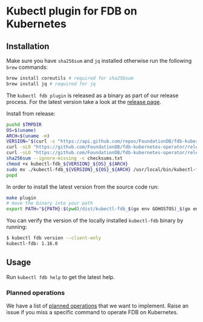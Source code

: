 # Kubectl plugin for FDB on Kubernetes

## Installation

Make sure you have `sha256sum` and `jq` installed otherwise run the following `brew` commands:

```bash
brew install coreutils # required for sha256sum
brew install jq # required for jq
```

The `kubectl fdb plugin` is released as a binary as part of our release process.
For the latest version take a look at the [release page](https://github.com/FoundationDB/fdb-kubernetes-operator/releases).

Install from release:

```bash
pushd $TMPDIR
OS=$(uname)
ARCH=$(uname -m)
VERSION="$(curl -s "https://api.github.com/repos/FoundationDB/fdb-kubernetes-operator/releases/latest" | jq -r '.tag_name')"
curl -sLO "https://github.com/FoundationDB/fdb-kubernetes-operator/releases/download/${VERSION}/checksums.txt"
curl -sLO "https://github.com/FoundationDB/fdb-kubernetes-operator/releases/download/${VERSION}/kubectl-fdb_${VERSION}_${OS}_${ARCH}"
sha256sum --ignore-missing -c checksums.txt
chmod +x kubectl-fdb_${VERSION}_${OS}_${ARCH}
sudo mv ./kubectl-fdb_${VERSION}_${OS}_${ARCH} /usr/local/bin/kubectl-fdb
popd
```

In order to install the latest version from the source code run:

```bash
make plugin
# move the binary into your path
export PATH="${PATH}:$(pwd)/dist/kubectl-fdb_$(go env GOHOSTOS)_$(go env GOARCH)"
```

You can verify the version of the locally installed `kubectl-fdb` binary by running:

```bash
$ kubectl fdb version --client-only
kubectl-fdb: 1.16.0
```

## Usage

Run `kubectl fdb help` to get the latest help.

### Planned operations

We have a list of [planned operations](https://github.com/FoundationDB/fdb-kubernetes-operator/issues?q=is%3Aissue+is%3Aopen+label%3Aplugin)
that we want to implement.
Raise an issue if you miss a specific command to operate FDB on Kubernetes.
